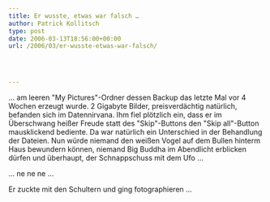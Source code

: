 ```yaml
---
title: Er wusste, etwas war falsch …
author: Patrick Kollitsch
type: post
date: 2006-03-13T18:56:00+00:00
url: /2006/03/er-wusste-etwas-war-falsch/




---
```

... am leeren "My Pictures"-Ordner dessen Backup das letzte Mal vor 4 Wochen erzeugt wurde. 2 Gigabyte Bilder, preisverd&auml;chtig nat&uuml;rlich, befanden sich im Datennirvana. Ihm fiel pl&ouml;tzlich ein, dass er im &Uuml;berschwang hei&szlig;er Freude statt des "Skip"-Buttons den "Skip all"-Button mausklickend bediente. Da war nat&uuml;rlich ein Unterschied in der Behandlung der Dateien. Nun w&uuml;rde niemand den wei&szlig;en Vogel auf dem Bullen hinterm Haus bewundern k&ouml;nnen, niemand Big Buddha im Abendlicht erblicken d&uuml;rfen und &uuml;berhaupt, der Schnappschuss mit dem Ufo ...

... ne ne ne ...

Er zuckte mit den Schultern und ging fotographieren ...